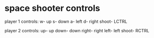 # space shooter controls
player 1
controls:
w- up
s- down
a- left
d- right
shoot- LCTRL

player 2
controls:
up- up
down- down
right- right
left- left
shoot- RCTRL

